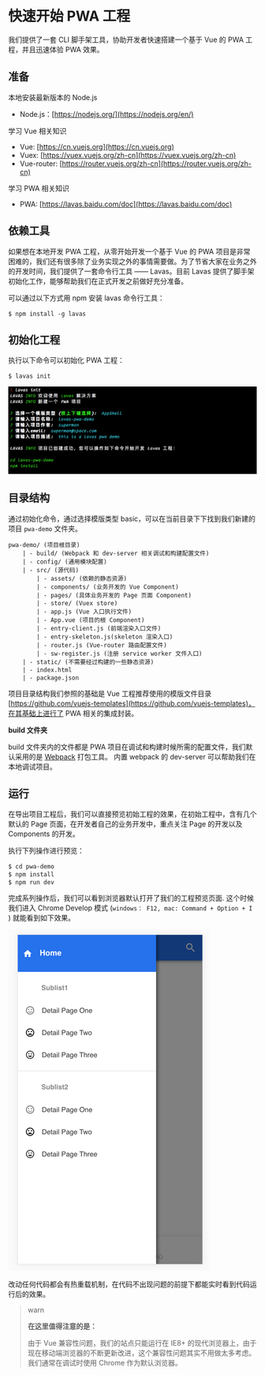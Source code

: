 # 快速开始 PWA 工程

我们提供了一套 CLI 脚手架工具，协助开发者快速搭建一个基于 Vue 的 PWA 工程，并且迅速体验 PWA 效果。

## 准备

本地安装最新版本的 Node.js

- Node.js：[https://nodejs.org/](https://nodejs.org/en/)

学习 Vue 相关知识

- Vue: [https://cn.vuejs.org](https://cn.vuejs.org)
- Vuex: [https://vuex.vuejs.org/zh-cn](https://vuex.vuejs.org/zh-cn)
- Vue-router: [https://router.vuejs.org/zh-cn](https://router.vuejs.org/zh-cn)

学习 PWA 相关知识

- PWA: [https://lavas.baidu.com/doc](https://lavas.baidu.com/doc)


## 依赖工具

如果想在本地开发 PWA 工程，从零开始开发一个基于 Vue 的 PWA 项目是非常困难的，我们还有很多除了业务实现之外的事情需要做。为了节省大家在业务之外的开发时间，我们提供了一套命令行工具 —— Lavas。目前 Lavas 提供了脚手架初始化工作，能够帮助我们在正式开发之前做好充分准备。

可以通过以下方式用 npm 安装 lavas 命令行工具：

```npm
$ npm install -g lavas
```

## 初始化工程

执行以下命令可以初始化 PWA 工程：

```npm
$ lavas init
```

![cli init command](./images/cli-init.png)


## 目录结构

通过初始化命令，通过选择模版类型 basic，可以在当前目录下下找到我们新建的项目 `pwa-demo` 文件夹。

```
pwa-demo/ (项目根目录)
    | - build/ (Webpack 和 dev-server 相关调试和构建配置文件)
    | - config/ (通用模块配置)
    | - src/ (源代码)
        | - assets/ (依赖的静态资源)
        | - components/ (业务开发的 Vue Component)
        | - pages/ (具体业务开发的 Page 页面 Component)
        | - store/ (Vuex store)
        | - app.js (Vue 入口执行文件)
        | - App.vue (项目的根 Component)
        | - entry-client.js (前端渲染入口文件)
        | - entry-skeleton.js(skeleton 渲染入口)
        | - router.js (Vue-router 路由配置文件)
        | - sw-register.js (注册 service worker 文件入口)
    | - static/ (不需要经过构建的一些静态资源)
    | - index.html
    | - package.json

```

项目目录结构我们参照的基础是 Vue 工程推荐使用的模版文件目录 [https://github.com/vuejs-templates](https://github.com/vuejs-templates)，在其基础上进行了 PWA 相关的集成封装。

**build 文件夹**

build 文件夹内的文件都是 PWA 项目在调试和构建时候所需的配置文件，我们默认采用的是 [Webpack](http://webpack.github.io) 打包工具。
内置 webpack 的 dev-server 可以帮助我们在本地调试项目。



## 运行

在导出项目工程后，我们可以直接预览初始工程的效果，在初始工程中，含有几个默认的 Page 页面，在开发者自己的业务开发中，重点关注 Page 的开发以及 Components 的开发。

执行下列操作进行预览：

```npm
$ cd pwa-demo
$ npm install
$ npm run dev
```


完成系列操作后，我们可以看到浏览器默认打开了我们的工程预览页面. 这个时候我们进入 Chrome Develop 模式 (`windows： F12, mac: Command + Option + I` ) 就能看到如下效果。

![project preview](./images/preview.png)

改动任何代码都会有热重载机制，在代码不出现问题的前提下都能实时看到代码运行后的效果。

> warn
>
> **在这里值得注意的是：**
>
> 由于 Vue 兼容性问题，我们的站点只能运行在 IE8+ 的现代浏览器上，由于现在移动端浏览器的不断更新改进，这个兼容性问题其实不用做太多考虑。我们通常在调试时使用 Chrome 作为默认浏览器。
